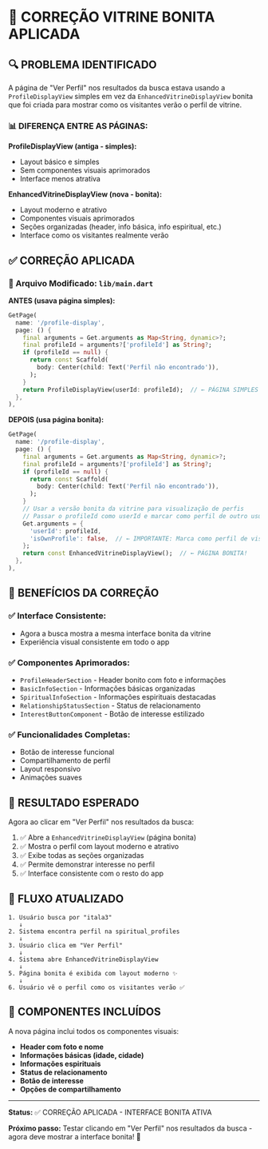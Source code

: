 # 🎨 CORREÇÃO VITRINE BONITA APLICADA

## 🔍 PROBLEMA IDENTIFICADO

A página de "Ver Perfil" nos resultados da busca estava usando a `ProfileDisplayView` simples em vez da `EnhancedVitrineDisplayView` bonita que foi criada para mostrar como os visitantes verão o perfil de vitrine.

### 📊 DIFERENÇA ENTRE AS PÁGINAS:

**ProfileDisplayView (antiga - simples):**
- Layout básico e simples
- Sem componentes visuais aprimorados
- Interface menos atrativa

**EnhancedVitrineDisplayView (nova - bonita):**
- Layout moderno e atrativo
- Componentes visuais aprimorados
- Seções organizadas (header, info básica, info espiritual, etc.)
- Interface como os visitantes realmente verão

## ✅ CORREÇÃO APLICADA

### 🔧 Arquivo Modificado: `lib/main.dart`

**ANTES (usava página simples):**
```dart
GetPage(
  name: '/profile-display',
  page: () {
    final arguments = Get.arguments as Map<String, dynamic>?;
    final profileId = arguments?['profileId'] as String?;
    if (profileId == null) {
      return const Scaffold(
        body: Center(child: Text('Perfil não encontrado')),
      );
    }
    return ProfileDisplayView(userId: profileId);  // ← PÁGINA SIMPLES
  },
),
```

**DEPOIS (usa página bonita):**
```dart
GetPage(
  name: '/profile-display',
  page: () {
    final arguments = Get.arguments as Map<String, dynamic>?;
    final profileId = arguments?['profileId'] as String?;
    if (profileId == null) {
      return const Scaffold(
        body: Center(child: Text('Perfil não encontrado')),
      );
    }
    // Usar a versão bonita da vitrine para visualização de perfis
    // Passar o profileId como userId e marcar como perfil de outro usuário
    Get.arguments = {
      'userId': profileId,
      'isOwnProfile': false,  // ← IMPORTANTE: Marca como perfil de visitante
    };
    return const EnhancedVitrineDisplayView();  // ← PÁGINA BONITA!
  },
),
```

## 🎯 BENEFÍCIOS DA CORREÇÃO

### ✅ **Interface Consistente:**
- Agora a busca mostra a mesma interface bonita da vitrine
- Experiência visual consistente em todo o app

### ✅ **Componentes Aprimorados:**
- `ProfileHeaderSection` - Header bonito com foto e informações
- `BasicInfoSection` - Informações básicas organizadas
- `SpiritualInfoSection` - Informações espirituais destacadas
- `RelationshipStatusSection` - Status de relacionamento
- `InterestButtonComponent` - Botão de interesse estilizado

### ✅ **Funcionalidades Completas:**
- Botão de interesse funcional
- Compartilhamento de perfil
- Layout responsivo
- Animações suaves

## 🚀 RESULTADO ESPERADO

Agora ao clicar em "Ver Perfil" nos resultados da busca:

1. ✅ Abre a `EnhancedVitrineDisplayView` (página bonita)
2. ✅ Mostra o perfil com layout moderno e atrativo
3. ✅ Exibe todas as seções organizadas
4. ✅ Permite demonstrar interesse no perfil
5. ✅ Interface consistente com o resto do app

## 🔄 FLUXO ATUALIZADO

```
1. Usuário busca por "itala3"
   ↓
2. Sistema encontra perfil na spiritual_profiles
   ↓
3. Usuário clica em "Ver Perfil"
   ↓
4. Sistema abre EnhancedVitrineDisplayView
   ↓
5. Página bonita é exibida com layout moderno ✨
   ↓
6. Usuário vê o perfil como os visitantes verão ✅
```

## 📱 COMPONENTES INCLUÍDOS

A nova página inclui todos os componentes visuais:

- **Header com foto e nome**
- **Informações básicas (idade, cidade)**
- **Informações espirituais**
- **Status de relacionamento**
- **Botão de interesse**
- **Opções de compartilhamento**

---

**Status:** ✅ CORREÇÃO APLICADA - INTERFACE BONITA ATIVA

**Próximo passo:** Testar clicando em "Ver Perfil" nos resultados da busca - agora deve mostrar a interface bonita! 🎨